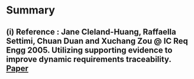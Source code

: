 # Summary 
## (i) Reference : Jane Cleland-Huang, Raffaella Settimi, Chuan Duan and Xuchang Zou @ IC Req Engg 2005. Utilizing supporting evidence to improve dynamic requirements traceability. [Paper](http://ieeexplore.ieee.org/xpls/abs_all.jsp?arnumber=1531035&tag=1)